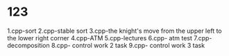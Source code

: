 # 123
1.cpp-sort
2.cpp-stable sort
3.cpp-the knight's move from the upper left to the lower right corner
4.cpp-ATM
5.cpp-lectures
6.cpp- atm test
7.cpp- decomposition
8.cpp- control work 2 task
9.cpp- control work 3 task
